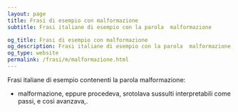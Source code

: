 ```yaml
---
layout: page
title: Frasi di esempio con malformazione 
subtitle: Frasi italiane di esempio con la parola  malformazione

og_title: Frasi di esempio con malformazione 
og_description: Frasi italiane di esempio con la parola  malformazione
og_type: website
permalink: /frasi/m/malformazione.html
---
```


Frasi italiane di esempio contenenti la parola malformazione:


- malformazione, eppure procedeva, srotolava sussulti interpretabili come passi, e così avanzava,.
